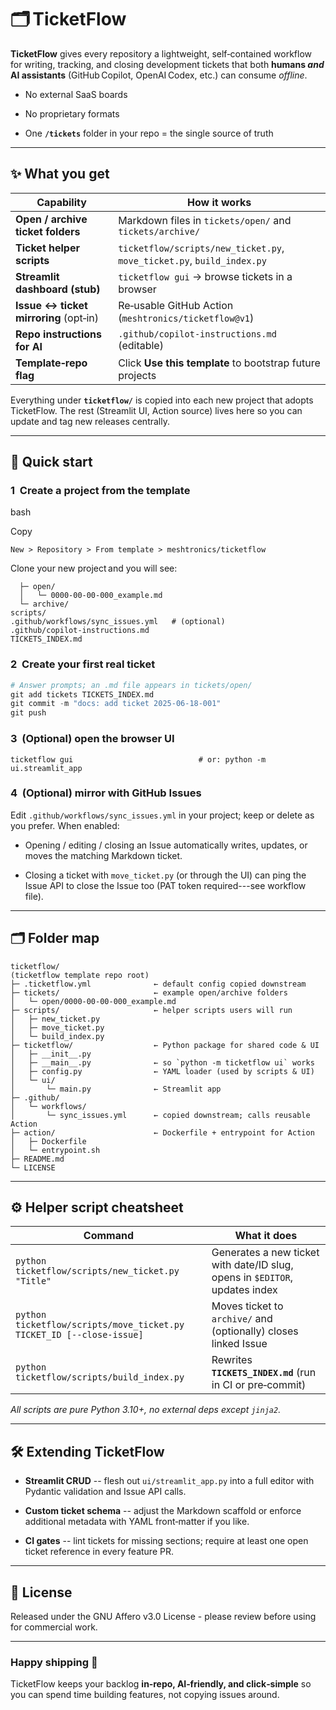 <!--
README.md  —  TicketFlow
-------------------------------------------------------------------------------
Starter, AI‑friendly ticketing & backlog system you can drop into any project
via “Use this template” on GitHub.
-->

🗂️ TicketFlow
==============

**TicketFlow** gives every repository a lightweight, self‑contained workflow for writing, tracking, and closing development tickets that both **humans *and* AI assistants** (GitHub Copilot, OpenAI Codex, etc.) can consume *offline*.

-   No external SaaS boards

-   No proprietary formats

-   One **`/tickets`** folder in your repo = the single source of truth

* * * * *

✨ What you get
--------------

| Capability | How it works |
| --- | --- |
| **Open / archive ticket folders** | Markdown files in `tickets/open/` and `tickets/archive/` |
| **Ticket helper scripts** | `ticketflow/scripts/new_ticket.py`, `move_ticket.py`, `build_index.py` |
| **Streamlit dashboard (stub)** | `ticketflow gui` → browse tickets in a browser |
| **Issue ↔ ticket mirroring** (opt‑in) | Re‑usable GitHub Action (`meshtronics/ticketflow@v1`) |
| **Repo instructions for AI** | `.github/copilot-instructions.md` (editable) |
| **Template‑repo flag** | Click **Use this template** to bootstrap future projects |

Everything under **`ticketflow/`** is copied into each new project that adopts TicketFlow. The rest (Streamlit UI, Action source) lives here so you can update and tag new releases centrally.

* * * * *

🚀 Quick start
--------------

### 1  Create a project from the template

bash

Copy

```# GitHub UI
New > Repository > From template > meshtronics/ticketflow
```

Clone your new project and you will see:

```tickets/
  ├─ open/
  │   └─ 0000-00-00-000_example.md
  └─ archive/
scripts/
.github/workflows/sync_issues.yml   # (optional)
.github/copilot-instructions.md
TICKETS_INDEX.md
```

### 2  Create your first real ticket

```python ticketflow/scripts/new_ticket.py "Implement profile engine"
# Answer prompts; an .md file appears in tickets/open/
git add tickets TICKETS_INDEX.md
git commit -m "docs: add ticket 2025‑06‑18‑001"
git push
```

### 3  (Optional) open the browser UI

```pip install streamlit pydantic            # once per machine
ticketflow gui                            # or: python -m ui.streamlit_app
```

### 4  (Optional) mirror with GitHub Issues

Edit `.github/workflows/sync_issues.yml` in your project; keep or delete as you prefer. When enabled:

-   Opening / editing / closing an Issue automatically writes, updates, or moves the matching Markdown ticket.

-   Closing a ticket with `move_ticket.py` (or through the UI) can ping the Issue API to close the Issue too (PAT token required---see workflow file).

* * * * *

🗂️ Folder map
--------------

```
ticketflow/
(ticketflow template repo root)
├─ .ticketflow.yml              ← default config copied downstream
├─ tickets/                     ← example open/archive folders
│   └─ open/0000-00-00-000_example.md
├─ scripts/                     ← helper scripts users will run
│   ├─ new_ticket.py
│   ├─ move_ticket.py
│   └─ build_index.py
├─ ticketflow/                  ← Python package for shared code & UI
│   ├─ __init__.py
│   ├─ __main__.py              ← so `python -m ticketflow ui` works
│   ├─ config.py                ← YAML loader (used by scripts & UI)
│   └─ ui/
│       └─ main.py              ← Streamlit app
├─ .github/
│   └─ workflows/
│       └─ sync_issues.yml      ← copied downstream; calls reusable Action
├─ action/                      ← Dockerfile + entrypoint for Action
│   ├─ Dockerfile
│   └─ entrypoint.sh
├─ README.md
└─ LICENSE

 ```

* * * * *

⚙️ Helper script cheatsheet
---------------------------

| Command | What it does |
| --- | --- |
| `python ticketflow/scripts/new_ticket.py "Title"` | Generates a new ticket with date/ID slug, opens in `$EDITOR`, updates index |
| `python ticketflow/scripts/move_ticket.py TICKET_ID [--close-issue]` | Moves ticket to `archive/` and (optionally) closes linked Issue |
| `python ticketflow/scripts/build_index.py` | Rewrites **`TICKETS_INDEX.md`** (run in CI or pre‑commit) |

*All scripts are pure Python 3.10+, no external deps except `jinja2`.*

* * * * *

🛠️ Extending TicketFlow
------------------------

-   **Streamlit CRUD** -- flesh out `ui/streamlit_app.py` into a full editor with Pydantic validation and Issue API calls.

-   **Custom ticket schema** -- adjust the Markdown scaffold or enforce additional metadata with YAML front‑matter if you like.

-   **CI gates** -- lint tickets for missing sections; require at least one open ticket reference in every feature PR.

* * * * *

📄 License
----------

Released under the GNU Affero v3.0 License - please review before using for commercial work.

* * * * *

### Happy shipping 🚢

TicketFlow keeps your backlog **in‑repo, AI‑friendly, and click‑simple** so you can spend time building features, not copying issues around.
